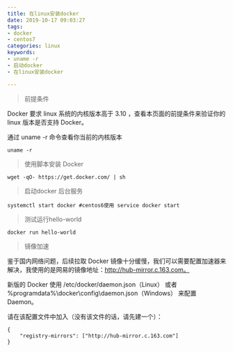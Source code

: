 ```yaml
---
title: 在linux安装docker
date: 2019-10-17 09:03:27
tags:
- docker
- centos7
categories: linux
keywords:
- uname -r
- 启动docker
- 在linux安装docker

---
```

> 前提条件

Docker 要求 linux 系统的内核版本高于 3.10 ，查看本页面的前提条件来验证你的 linux 版本是否支持 Docker。

通过 uname -r 命令查看你当前的内核版本

    uname -r

> 使用脚本安装 Docker

    wget -qO- https://get.docker.com/ | sh

> 启动docker 后台服务

    systemctl start docker #centos6使用 service docker start 

>测试运行hello-world

    docker run hello-world

> 镜像加速

鉴于国内网络问题，后续拉取 Docker 镜像十分缓慢，我们可以需要配置加速器来解决，我使用的是网易的镜像地址：http://hub-mirror.c.163.com。

新版的 Docker 使用 /etc/docker/daemon.json（Linux） 或者 %programdata%\docker\config\daemon.json（Windows） 来配置 Daemon。

请在该配置文件中加入（没有该文件的话，请先建一个）：

    {
        "registry-mirrors": ["http://hub-mirror.c.163.com"]
    }
